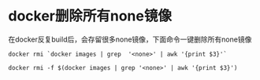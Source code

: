 # docker删除所有none镜像

在docker反复build后，会存留很多none镜像，下面命令一键删除所有none镜像

```
docker rmi `docker images | grep  '<none>' | awk '{print $3}'`
```

```
docker rmi -f $(docker images | grep '<none>' | awk '{print $3}')
```
